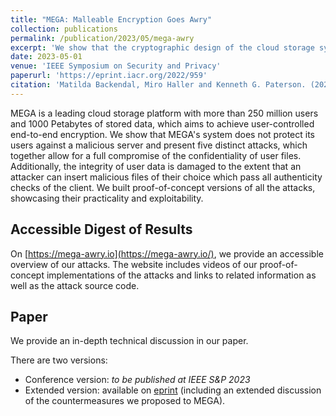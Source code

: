 ```yaml
---
title: "MEGA: Malleable Encryption Goes Awry"
collection: publications
permalink: /publication/2023/05/mega-awry
excerpt: 'We show that the cryptographic design of the cloud storage system MEGA does not protect its users against a malicious server and present five distinct attacks, which together allow for a full compromise of the confidentiality of user files.'
date: 2023-05-01
venue: 'IEEE Symposium on Security and Privacy'
paperurl: 'https://eprint.iacr.org/2022/959'
citation: 'Matilda Backendal, Miro Haller and Kenneth G. Paterson. (2023). &quot;MEGA: Malleable Encryption Goes Awry&quot; <i>44th IEEE Symposium on Security and Privacy</i>.'
---
```


MEGA is a leading cloud storage platform with more than 250 million users and 1000 Petabytes of stored data, which aims to achieve user-controlled end-to-end encryption.
We show that MEGA's system does not protect its users against a malicious server and present five distinct attacks, which together allow for a full compromise of the confidentiality of user files.
Additionally, the integrity of user data is damaged to the extent that an attacker can insert malicious files of their choice which pass all authenticity checks of the client.
We built proof-of-concept versions of all the attacks, showcasing their practicality and exploitability.

## Accessible Digest of Results

On [https://mega-awry.io](https://mega-awry.io/), we provide an accessible overview of our attacks.
The website includes videos of our proof-of-concept implementations of the attacks and links to related information as well as the attack source code.

## Paper

We provide an in-depth technical discussion in our paper.

There are two versions:
- Conference version: _to be published at IEEE S&P 2023_
- Extended version: available on [eprint](https://eprint.iacr.org/2022/959) (including an extended discussion of the countermeasures we proposed to MEGA).
